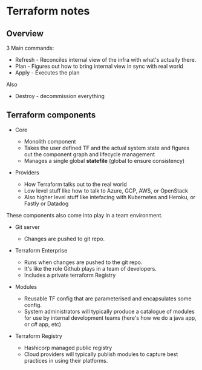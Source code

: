 # Terraform notes

## Overview

3 Main commands:

* Refresh - Reconciles internal view of the infra with what's actually there.
* Plan - Figures out how to bring internal view in sync with real world
* Apply - Executes the plan


Also

* Destroy - decommission everything

## Terraform components

* Core
  * Monolith component
  * Takes the user defined TF and the actual system state and figures out the component graph and lifecycle management
  * Manages a single global **statefile** (global to ensure consistency)

* Providers
  * How Terraform talks out to the real world
  * Low level stuff like how to talk to Azure, GCP, AWS, or OpenStack
  * Also higher level stuff like intefacing with Kubernetes and Heroku, or Fastly or Datadog

These components also come into play in a team environment.

* Git server
  * Changes are pushed to git repo.

* Terraform Enterprise
  * Runs when changes are pushed to the git repo.
  * It's like the role Github plays in a team of developers.
  * Includes a private terraform Registry

* Modules
  * Reusable TF config that are parameterised and encapsulates some config.
  * System administrators will typically produce a catalogue of modules for use by internal development teams (here's how we do a java app, or c# app, etc)

* Terraform Registry
  * Hashicorp managed public registry
  * Cloud providers will typically publish modules to capture best practices in using their platforms.
